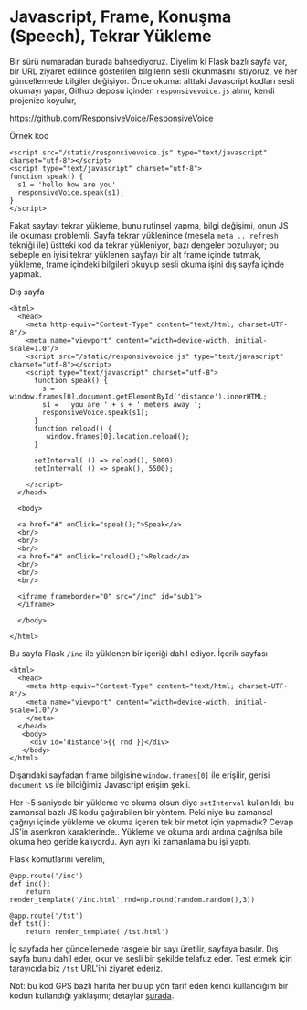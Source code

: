 # Javascript, Frame, Konuşma (Speech), Tekrar Yükleme

Bir sürü numaradan burada bahsediyoruz. Diyelim ki Flask bazlı sayfa
var, bir URL ziyaret edilince gösterilen bilgilerin sesli okunmasını
istiyoruz, ve her güncellemede bilgiler değişiyor. Önce okuma: alttaki
Javascript kodları sesli okumayı yapar, Github deposu içinden
`responsivevoice.js` alınır, kendi projenize koyulur,

https://github.com/ResponsiveVoice/ResponsiveVoice

Örnek kod

```
<script src="/static/responsivevoice.js" type="text/javascript" charset="utf-8"></script>
<script type="text/javascript" charset="utf-8">      
function speak() {
  s1 = 'hello how are you'
  responsiveVoice.speak(s1);
}
</script>
```

Fakat sayfayı tekrar yükleme, bunu rutinsel yapma, bilgi değişimi,
onun JS ile okuması problemli. Sayfa tekrar yüklenince (mesela `meta
.. refresh` tekniği ile) üstteki kod da tekrar yükleniyor, bazı
dengeler bozuluyor; bu sebeple en iyisi tekrar yüklenen sayfayı bir
alt frame içinde tutmak, yükleme, frame içindeki bilgileri okuyup
sesli okuma işini dış sayfa içinde yapmak.

Dış sayfa


```
<html>
  <head>
    <meta http-equiv="Content-Type" content="text/html; charset=UTF-8"/>
    <meta name="viewport" content="width=device-width, initial-scale=1.0"/>
    <script src="/static/responsivevoice.js" type="text/javascript" charset="utf-8"></script>
    <script type="text/javascript" charset="utf-8">      
      function speak() {
        s = window.frames[0].document.getElementById('distance').innerHTML;
        s1 =  'you are ' + s + ' meters away ';
        responsiveVoice.speak(s1);
      }
      function reload() {        
         window.frames[0].location.reload();
      } 
      
      setInterval( () => reload(), 5000);
      setInterval( () => speak(), 5500);
        
    </script>
  </head>

  <body>

  <a href="#" onClick="speak();">Speak</a>
  <br/>  
  <br/>  
  <br/>  
  <a href="#" onClick="reload();">Reload</a>
  <br/>
  <br/>  
  <br/>  
  
  <iframe frameborder="0" src="/inc" id="sub1">
  </iframe>

  </body>
        
</html>
```

Bu sayfa Flask `/inc` ile yüklenen bir içeriği dahil ediyor. İçerik sayfası

```
<html>
  <head>
    <meta http-equiv="Content-Type" content="text/html; charset=UTF-8"/>
    <meta name="viewport" content="width=device-width, initial-scale=1.0"/>
    </meta>
  </head>
   <body>
     <div id='distance'>{{ rnd }}</div>
   </body>  
</html>
```

Dışarıdaki sayfadan frame bilgisine `window.frames[0]` ile erişilir,
gerisi `document` vs ile bildiğimiz Javascript erişim şekli.

Her ~5 saniyede bir yükleme ve okuma olsun diye `setInterval`
kullanıldı, bu zamansal bazlı JS kodu çağırabilen bir yöntem. Peki
niye bu zamansal çağrıyı içinde yükleme ve okuma içeren tek bir metot
için yapmadık? Cevap JS'in asenkron karakterinde.. Yükleme ve okuma
ardı ardına çağrılsa bile okuma hep geride kalıyordu. Ayrı ayrı iki
zamanlama bu işi yaptı.

Flask komutlarını verelim,

```
@app.route('/inc')
def inc():
    return render_template('/inc.html',rnd=np.round(random.random(),3))

@app.route('/tst')
def tst():
    return render_template('/tst.html')
```

İç sayfada her güncellemede rasgele bir sayı üretilir, sayfaya
basılır. Dış sayfa bunu dahil eder, okur ve sesli bir şekilde telafuz
eder. Test etmek için tarayıcıda biz `/tst` URL'ini ziyaret ederiz.

Not: bu kod GPS bazlı harita her bulup yön tarif eden kendi
kullandığım bir kodun kullandığı yaklaşımı; detaylar
[şurada](https://github.com/burakbayramli/kod/tree/master/nomadicterrain).




